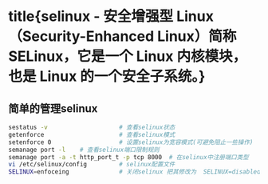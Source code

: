 # title{selinux - 安全增强型 Linux（Security-Enhanced Linux）简称 SELinux，它是一个 Linux 内核模块，也是 Linux 的一个安全子系统。}
## 简单的管理selinux

```bash
sestatus -v                    # 查看selinux状态
getenforce                     # 查看selinux模式
setenforce 0                   # 设置selinux为宽容模式(可避免阻止一些操作)
semanage port -l    # 查看selinux端口限制规则
semanage port -a -t http_port_t -p tcp 8000  # 在selinux中注册端口类型
vi /etc/selinux/config         # selinux配置文件
SELINUX=enfoceing              # 关闭selinux 把其修改为  SELINUX=disabled
```